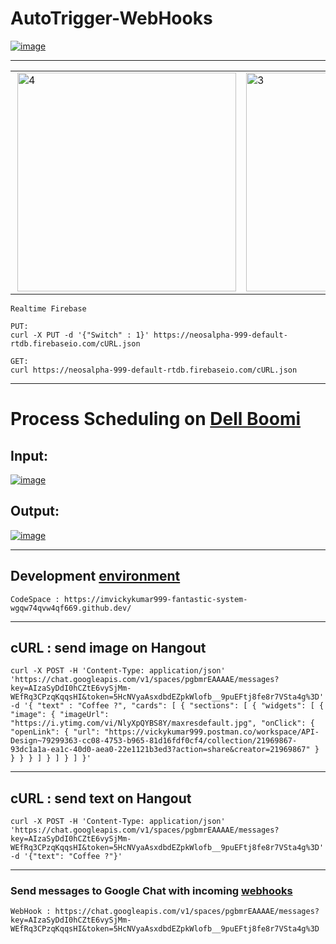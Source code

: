 # AutoTrigger-WebHooks

[![image](https://user-images.githubusercontent.com/50515418/206455079-d79a8d12-55d2-4657-9122-b68fc8c03fb0.png)](https://platform.boomi.com/AtomSphere.html#atom;accountId=neosalpha-SSL1AK;atomId=b37142eb-3287-40f1-9536-88455779b6d7;selection=deployed)

----------------------------

<table>
   <tr>
       <td><img src="https://user-images.githubusercontent.com/50515418/206454625-a4196827-aea2-4299-9817-8ac2207fc022.png" align="right" alt="4" width = 350px></td>
      <td><img src="https://user-images.githubusercontent.com/50515418/206439687-d24964f7-82c9-4ae6-a25d-1b055458774c.png" alt="3" width = 350px></td>
  </tr>
</table>

    Realtime Firebase
    
    PUT: 
    curl -X PUT -d '{"Switch" : 1}' https://neosalpha-999-default-rtdb.firebaseio.com/cURL.json
    
    GET: 
    curl https://neosalpha-999-default-rtdb.firebaseio.com/cURL.json

-------------------------

# Process Scheduling on [Dell Boomi](https://platform.boomi.com/AtomSphere.html#build;accountId=neosalpha-SSL1AK;components=55e06615-01aa-4e8f-af6a-77ed76cb382f,abda1e06-be51-44e8-b050-0113ae77420d;componentIdOnFocus=abda1e06-be51-44e8-b050-0113ae77420d)

## Input:

[![image](https://user-images.githubusercontent.com/50515418/206453466-06c14fb8-37d1-4c56-84ec-f6886cd52452.png)](https://platform.boomi.com/AtomSphere.html#build;accountId=neosalpha-SSL1AK;components=55e06615-01aa-4e8f-af6a-77ed76cb382f,abda1e06-be51-44e8-b050-0113ae77420d;componentIdOnFocus=abda1e06-be51-44e8-b050-0113ae77420d)

## Output:

[![image](https://user-images.githubusercontent.com/50515418/206453126-e8b4ad56-4eae-452d-b8bd-16097a3e9436.png)](https://chat.googleapis.com/v1/spaces/pgbmrEAAAAE/messages?key=AIzaSyDdI0hCZtE6vySjMm-WEfRq3CPzqKqqsHI&token=5HcNVyaAsxdbdEZpkWlofb__9puEFtj8fe8r7VSta4g%3D)

------------------------
## Development [environment](https://github.com/codespaces)

    CodeSpace : https://imvickykumar999-fantastic-system-wgqw74qvw4qf669.github.dev/

----------------

## cURL : send image on Hangout

    curl -X POST -H 'Content-Type: application/json' 'https://chat.googleapis.com/v1/spaces/pgbmrEAAAAE/messages?key=AIzaSyDdI0hCZtE6vySjMm-WEfRq3CPzqKqqsHI&token=5HcNVyaAsxdbdEZpkWlofb__9puEFtj8fe8r7VSta4g%3D' -d '{ "text" : "Coffee ?", "cards": [ { "sections": [ { "widgets": [ { "image": { "imageUrl": "https://i.ytimg.com/vi/NlyXpQYBS8Y/maxresdefault.jpg", "onClick": { "openLink": { "url": "https://vickykumar999.postman.co/workspace/API-Design~79299363-cc08-4753-b965-81d16fdf0cf4/collection/21969867-93dc1a1a-ea1c-40d0-aea0-22e1121b3ed3?action=share&creator=21969867" } } } } ] } ] } ] }'

----------------

## cURL : send text on Hangout

    curl -X POST -H 'Content-Type: application/json' 'https://chat.googleapis.com/v1/spaces/pgbmrEAAAAE/messages?key=AIzaSyDdI0hCZtE6vySjMm-WEfRq3CPzqKqqsHI&token=5HcNVyaAsxdbdEZpkWlofb__9puEFtj8fe8r7VSta4g%3D' -d '{"text": "Coffee ?"}'

------------------------

### Send messages to Google Chat with incoming [webhooks](https://developers.google.com/chat/how-tos/webhooks)

    WebHook : https://chat.googleapis.com/v1/spaces/pgbmrEAAAAE/messages?key=AIzaSyDdI0hCZtE6vySjMm-WEfRq3CPzqKqqsHI&token=5HcNVyaAsxdbdEZpkWlofb__9puEFtj8fe8r7VSta4g%3D
